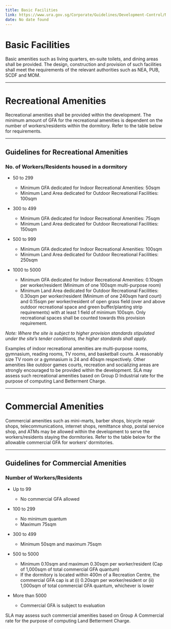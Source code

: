 ```yaml
---
title: Basic Facilities
link: https://www.ura.gov.sg/Corporate/Guidelines/Development-Control/Non-Residential/C-CI/WD
date: No date found
---
```


# Basic Facilities

Basic amenities such as living quarters, en-suite toilets, and dining areas shall be provided. The design, construction and provision of such facilities shall meet the requirements of the relevant authorities such as NEA, PUB, SCDF and MOM.

---

# Recreational Amenities

Recreational amenities shall be provided within the development. The minimum amount of GFA for the recreational amenities is dependent on the number of workers/residents within the dormitory. Refer to the table below for requirements.

---

## Guidelines for Recreational Amenities

### No. of Workers/Residents housed in a dormitory

- 50 to 299
  - Minimum GFA dedicated for Indoor Recreational Amenities: 50sqm
  - Minimum Land Area dedicated for Outdoor Recreational Facilities: 100sqm

- 300 to 499
  - Minimum GFA dedicated for Indoor Recreational Amenities: 75sqm
  - Minimum Land Area dedicated for Outdoor Recreational Facilities: 150sqm

- 500 to 999
  - Minimum GFA dedicated for Indoor Recreational Amenities: 100sqm
  - Minimum Land Area dedicated for Outdoor Recreational Facilities: 250sqm

- 1000 to 5000
  - Minimum GFA dedicated for Indoor Recreational Amenities: 0.10sqm per worker/resident (Minimum of one 100sqm multi-purpose room)
  - Minimum Land Area dedicated for Outdoor Recreational Facilities: 0.30sqm per worker/resident (Minimum of one 240sqm hard court) and 0.15sqm per worker/resident of open grass field (over and above outdoor recreational space and green buffer/planting strip requirements) with at least 1 field of minimum 100sqm. Only recreational spaces shall be counted towards this provision requirement.

*Note: Where the site is subject to higher provision standards stipulated under the site’s tender conditions, the higher standards shall apply.*

Examples of indoor recreational amenities are multi-purpose rooms, gymnasium, reading rooms, TV rooms, and basketball courts. A reasonably size TV room or a gymnasium is 24 and 40sqm respectively. Other amenities like outdoor games courts, recreation and socializing areas are strongly encouraged to be provided within the development. SLA may assess such recreational amenities based on Group D Industrial rate for the purpose of computing Land Betterment Charge.

---

# Commercial Amenities

Commercial amenities such as mini-marts, barber shops, bicycle repair shops, telecommunications, internet shops, remittance shop, postal service shop, and ATMs may be allowed within the development to serve the workers/residents staying the dormitories. Refer to the table below for the allowable commercial GFA for workers’ dormitories.

---

## Guidelines for Commercial Amenities

### Number of Workers/Residents

- Up to 99
  - No commercial GFA allowed

- 100 to 299
  - No minimum quantum
  - Maximum 75sqm

- 300 to 499
  - Minimum 50sqm and maximum 75sqm

- 500 to 5000
  - Minimum 0.10sqm and maximum 0.30sqm per worker/resident (Cap of 1,000sqm of total commercial GFA quantum)
  - If the dormitory is located within 400m of a Recreation Centre, the commercial GFA cap is at (i) 0.20sqm per worker/resident or (ii) 1,000sqm of total commercial GFA quantum, whichever is lower

- More than 5000
  - Commercial GFA is subject to evaluation

SLA may assess such commercial amenities based on Group A Commercial rate for the purpose of computing Land Betterment Charge.
